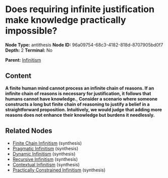 # Does requiring infinite justification make knowledge practically impossible?

**Node Type:** antithesis
**Node ID:** 96a09754-68c3-4182-818d-8707905bd0f7
**Depth:** 2
**Terminal:** No

**Parent:** [Infinitism](infinitism.md)

## Content

**A finite human mind cannot process an infinite chain of reasons. If an infinite chain of reasons is necessary for justification, it follows that humans cannot have knowledge.**, **Consider a scenario where someone constructs a long but finite chain of reasoning to justify a belief in a straightforward proposition. Intuitively, we would judge that adding more reasons does not enhance their knowledge but burdens it needlessly.**

## Related Nodes

- [Finite Chain Infinitism](finite-chain-infinitism.md) (synthesis)
- [Pragmatic Infinitism](pragmatic-infinitism.md) (synthesis)
- [Dynamic Infinitism](dynamic-infinitism.md) (synthesis)
- [Recursive Infinitism](recursive-infinitism.md) (synthesis)
- [Contextual Infinitism](contextual-infinitism.md) (synthesis)
- [Practically Constrained Infinitism](practically-constrained-infinitism.md) (synthesis)
